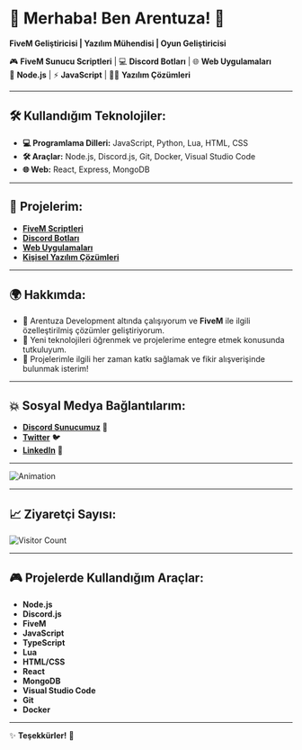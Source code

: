 # 👋 **Merhaba! Ben Arentuza!** 👾  
**FiveM Geliştiricisi | Yazılım Mühendisi | Oyun Geliştiricisi**

🎮 **FiveM Sunucu Scriptleri** | 💻 **Discord Botları** | 🌐 **Web Uygulamaları**  
🚀 **Node.js** | ⚡ **JavaScript** | 🧑‍💻 **Yazılım Çözümleri**

---

## 🛠️ **Kullandığım Teknolojiler:**
- **💻 Programlama Dilleri:** JavaScript, Python, Lua, HTML, CSS
- **🛠️ Araçlar:** Node.js, Discord.js, Git, Docker, Visual Studio Code
- **🌐 Web:** React, Express, MongoDB

---

## 🚀 **Projelerim:**
- [**FiveM Scriptleri**](https://github.com/Arentuza/fivem-scripts)  
- [**Discord Botları**](https://github.com/Arentuza/discord-bots)  
- [**Web Uygulamaları**](https://github.com/Arentuza/web-apps)  
- [**Kişisel Yazılım Çözümleri**](https://github.com/Arentuza/personal-projects)

---

## 🌍 **Hakkımda:**
- 🚀 Arentuza Development altında çalışıyorum ve **FiveM** ile ilgili özelleştirilmiş çözümler geliştiriyorum.
- 🧠 Yeni teknolojileri öğrenmek ve projelerime entegre etmek konusunda tutkuluyum.
- 💬 Projelerimle ilgili her zaman katkı sağlamak ve fikir alışverişinde bulunmak isterim!

---

## 💥 **Sosyal Medya Bağlantılarım:**
- [**Discord Sunucumuz**](https://discord.gg/yourserverlink) 🎉  
- [**Twitter**](https://twitter.com/yourusername) 🐦  
- [**LinkedIn**](https://linkedin.com/in/yourprofile) 🔗

---

![Animation](https://cdn.dribbble.com/users/603800/screenshots/4569474/dribbble-code.gif)

---

## 📈 **Ziyaretçi Sayısı:**  
![Visitor Count](https://profile-counter.glitch.me/ArentuzaDevelopement/count.svg)

---

## 🎮 **Projelerde Kullandığım Araçlar:**
- **Node.js**
- **Discord.js**
- **FiveM**
- **JavaScript**
- **TypeScript**
- **Lua**
- **HTML/CSS**
- **React**
- **MongoDB**
- **Visual Studio Code**
- **Git**
- **Docker**

---

✨ **Teşekkürler!** 🚀  
